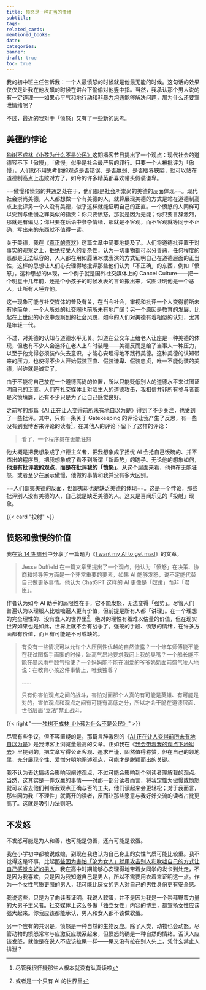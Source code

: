 ```yaml
---
title: 愤怒是一种正当的情绪
subtitle: 
tags: 
related_cards: 
mentioned_books: 
date: 
categories: 
banner: 
draft: true
toc: true
---
```


我的初中班主任告诉我：一个人最愤怒的时候就是他最无能的时候。这句话的效果仅仅是让我在他发飙的时候在讲台下偷偷对他竖中指。当然，我承认那个男人说的有一定道理——如果心平气和地行动和[非暴力沟通](/library/2024/非暴力沟通/)能够解决问题，那为什么还要宣泄情绪呢？

不过，最近的我对于「愤怒」又有了一些新的思考。<!--more-->

## 美德的悖论

[独树不成林《小孩为什么不是公民》](https://podcasts.apple.com/cn/podcast/%E7%8B%AC%E6%A0%91%E4%B8%8D%E6%88%90%E6%9E%97/id1711052890?i=1000709169178)这期播客节目提出了一个观点：现代社会的道德容不下「傲慢」，「傲慢」似乎是社会最严厉的罪行。只要一个人被批评为「傲慢」，人们就不用思考他的观点是否错误、是否羸弱、是否眼界狭隘，就可以站在道德制高点上击败对方了。如今的许多精英都喜欢带头假装谦卑。

==傲慢和愤怒的共通之处在于，他们都是社会所崇尚的美德的反面体现==。现代社会崇尚美德，人人都想做一个有美德的人，就算展现美德的方式是站在道德制高点上批评另一个人没有美德，似乎这样就能证明自己的正直。一个愤怒的人同样可以受到与傲慢之罪类似的指责：你只要愤怒，那就是因为无能；你只要言辞激烈，那就是有偏见；你只要在话语中参杂情绪，那就是不客观，而不客观就等同于不正确，写出来的东西就不值得一读。

关于美德，我在《[真正的喜欢](/posts/true-love/)》这篇文章中简要地提及了。人们将道德批评置于对事实的观察之上，拒绝接受人的复杂性，认为一切事物都可以分善恶，任何程度的恶都是无法纵容的，人人都在用如履薄冰或表演的方式证明自己在道德层面的正当性，这样的思想让人们心安理得地批评那些他们认为「不正确」的东西，例如「愤怒」。这种思想的体现，一个例子就是国外社交媒体上的 Cancel Culture——把一个明星十几年前，还是个小孩子的时候发表的言论搬出来，试图证明他是一个恶人，让所有人唾弃他。

这一现象可能与社交媒体的普及有关，在当今社会，审视和批评一个人变得前所未有地简单，一个人所处的社交圈也前所未有地广阔；另一个原因是教育的发展，比起在上世纪的小说中观察到的社会风貌，如今的人们对美德有着相似的认知，尤其是年轻一代。

不过，对美德的认知与道德水平无关。知道在公交车上给老人让座是一种美德的体现，但也有不少人会选择在老人上车时装睡——美德反而是给了当事人一种压力，以至于他觉得必须装作失去意识，才能心安理得地不践行美德。这种美德的认知带来的压力，也使得不少人开始假装正直、假装谦卑、假装忠贞，唯一不能伪装的美德，兴许就是诚实了。

由于不能将自己放在一个道德高尚的位置，所以只能贬低别人的道德水平来试图证明自己的正直。人们在社交媒体上对陌生人的道德攻击，我相信并非所有参与者都是义愤填膺，还有不少只是为了让自己感觉良好。

之前写的那篇《[AI 正在让人变得前所未有地自以为是](/posts/ai-正在让人变得前所未有地自以为是/)》得到了不少关注，也受到了一些批评。其中，只有一条关于 Gatekeeping 的评论让我产生了反思，有一些没有到我博客来评论的读者[^1]，在其他人的评论下留下了这样的评论：

> 看了，一个程序员在无能狂怒

他大概是把我想象成了卢德主义者，把我想象成了担忧 AI 会抢自己饭碗的、并不杰出的程序员，把我想象成了看不到所谓「新趋势」的瞎子。无论他的想象如何，**他没有批评我的观点，而是在批评我的「愤怒」**。从这个层面来看，他也在无能狂怒，或者至少在展示傲慢，他做的事情和我并没有多大区别。

==人们鄙夷美德的反面，但鄙夷却也是缺乏美德的体现==。这是一个悖论，那些批评别人没有美德的人，自己就是缺乏美德的人。这又是喜闻乐见的「投射」现象。

{{< card "投射" >}}

## 愤怒和傲慢的价值

我在[第 14 期周刊](/posts/weekly/14/)中分享了一篇题为《[I want my AI to get mad](https://jesseduffield.com/Angry-AI/)》的文章，

> Jesse Duffield 在一篇文章里提出了一个观点，他认为「愤怒」在决策、协商和领导等方面是一个非常重要的要素，如果 AI 能够发怒，说不定能代替自己做更多事情。他认为 ChatGPT 这样的 AI 更像是「奴隶」而非「君臣」。

作者认为如今 AI 助手的局限性在于，它不能发怒，无法变得「强势」。尽管人们普遍认为以理服人比咄咄逼人更有价值，但前提是所有人都「讲理」。在一个理想的完全理性的、没有蠢人的世界里[^2]，绝对的理性有着难以估量的价值，但在现实世界如果也是如此，世界上就不会有战争了。强硬的手段、愤怒的情绪，在许多方面都有价值，而且有可能是不可或缺的。

> 有没有一些情况可以允许个人压倒性优越的自然流露？一个修车师傅能不能在我试图指手画脚的时候，趾高气昂地要求我闭上我的臭嘴？一个船长能不能在暴风雨中颐气指使？一个妈妈能不能在溺爱的爷爷奶奶面前盛气凌人地说：在教育小孩这件事情上，唯我独尊？
> 
> ……
> 
> 只有你害怕观点之间的战斗，害怕对面那个人真的有可能是英雄、有可能是对的，害怕观点和观点之间有可能有高低之分，所以才会干脆在道德层面、世俗层面“立法”禁止战斗。

{{< right "——[独树不成林《小孩为什么不是公民》](https://podcasts.apple.com/cn/podcast/%E7%8B%AC%E6%A0%91%E4%B8%8D%E6%88%90%E6%9E%97/id1711052890?i=1000709169178)" >}}

尽管有些争议，但不容置疑的是，那篇言辞激烈的《[AI 正在让人变得前所未有地自以为是](/posts/ai-正在让人变得前所未有地自以为是/)》是我博客上浏览量最高的文章。正如我在《[我会带着我的观点下地狱去](/posts/我会带着我的观点下地狱去/)》里提到的，把文章写得公正客观、追求严谨，固然值得称赞，但在自己的领地里，充分展现个性、爱憎分明地阐述观点，可能才是脱颖而出的关键。

我不认为表达情绪会影响我阐述观点，不过可能会影响到个别读者理解我的观点。当然，这其实是一件双赢的事情——对那一部分读者而言，将我定性为傲慢或愤怒就可以省去他们判断我观点正确与否的工夫，他们读起来会更轻松；对于我而言，那些因为我「不理性」就离开的读者，反而让那些愿意与我好好交流的读者占比更高了。这就是吸引力法则吧。

## 不发怒

不发怒可能是为人和善，也可能是伪善，还有可能是软蛋。

我在小学初中都被说成娘，到现在我也认为自己身上的女性气质可能比较重。我不觉得这是坏事，比起[那些因为害怕「沦为女人」就用攻击别人和吹嘘自己的方式让自己感觉良好的男人](/posts/厌女男为何只会满嘴喷粪/)，我在高中时期能够心安理得地带着女同学的发卡到处走，不是因为我喜欢，只是因为我知道自己是男人，所以不需要用衣着来证明这一点。作为一个女性气质更强的男人，我可能比厌女的男人对自己的男性身份更有安全感。

我说这些，只是为了向读者证明，我说人软蛋，并不是因为我是一个崇拜野蛮力量的大男子主义者。社交媒体上这么多做「独立女性」内容的博主，都宣扬女性应该强大起来。你我应该都能承认，男人和女人都不该做软蛋。

另一个应有的共识是，愤怒是一种自然的生物反应。除了人类，动物也会动怒。尽管动物的愤怒常常与应激反应联系起来，但愤怒的确是一种自然的情绪。否认人应该发怒，就像是在说人不应该拉屎一样——屎又没有拉在别人头上，凭什么禁止人排泄？



[^1]: 尽管我很怀疑那些人根本就没有认真读啦

[^2]: 或者是一个只有 AI 的世界里
